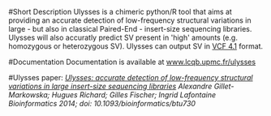 #Short Description
Ulysses is a chimeric python/R tool that aims at  providing an accurate detection of low-frequency structural variations in large - but also in classical Paired-End -  insert-size sequencing libraries. Ulysses will also accuratly predict SV present in 'high' amounts (e.g. homozygous or heterozygous SV). Ulysses can output SV in [VCF 4.1](http://samtools.github.io/hts-specs/VCFv4.1.pdf) format.


#Documentation
Documentation is available at www.lcqb.upmc.fr/ulysses 



#Ulysses paper:
_[Ulysses: accurate detection of low-frequency structural variations in large insert-size sequencing libraries](http://bioinformatics.oxfordjournals.org/content/early/2014/11/27/bioinformatics.btu730.full?keytype=ref&%2520ijkey=fiLPQEO731TMaNt)_
_Alexandre Gillet-Markowska; Hugues Richard; Gilles Fischer; Ingrid Lafontaine_
_Bioinformatics 2014;_
_doi: 10.1093/bioinformatics/btu730_



